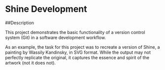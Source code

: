 # Shine Development

##Description

This project demonstrates the basic functionality of a version control system (Git) in a software development workflow.

As an example, the task for this project was to recreate a version of Shine, a painting by Wassily Kandinsky, in SVG format. While the output may not perfectly replicate the original, it captures the essence and spirit of the artwork (not it does not).
